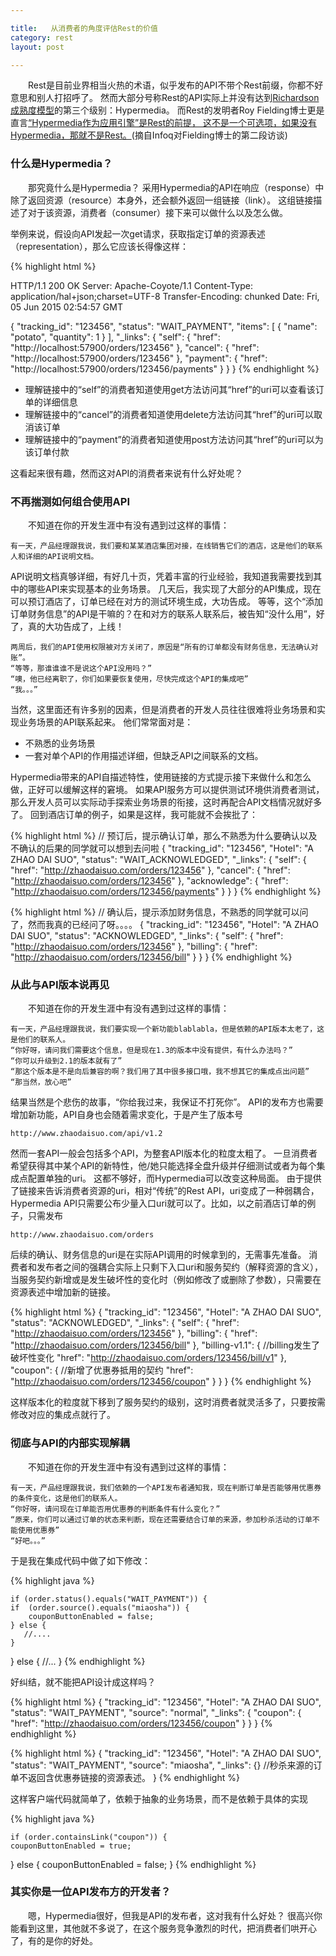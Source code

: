 ```yaml
---

title:   从消费者的角度评估Rest的价值
category: rest  
layout: post

---
```


&emsp;&emsp;Rest是目前业界相当火热的术语，似乎发布的API不带个Rest前缀，你都不好意思和别人打招呼了。
然而大部分号称Rest的API实际上并没有达到[Richardson成熟度模型](http://martinfowler.com/articles/richardsonMaturityModel.html)的第三个级别：Hypermedia。
而Rest的发明者Roy Fielding博士更是直言[“Hypermedia作为应用引擎”是Rest的前提，
这不是一个可选项，如果没有Hypermedia，那就不是Rest。](http://www.infoq.com/articles/roy-fielding-on-versioning)(摘自Infoq对Fielding博士的第二段访谈)

### 什么是Hypermedia？
&emsp;&emsp;那究竟什么是Hypermedia？
采用Hypermedia的API在响应（response）中除了返回资源（resource）本身外，还会额外返回一组链接（link）。
这组链接描述了对于该资源，消费者（consumer）接下来可以做什么以及怎么做。

举例来说，假设向API发起一次get请求，获取指定订单的资源表述（representation），那么它应该长得像这样：

{% highlight html %}

HTTP/1.1 200 OK
Server: Apache-Coyote/1.1
Content-Type: application/hal+json;charset=UTF-8
Transfer-Encoding: chunked
Date: Fri, 05 Jun 2015 02:54:57 GMT

{
    "tracking_id": "123456",
    "status": "WAIT_PAYMENT",
    "items": [
        {
            "name": "potato",
            "quantity": 1
        }
    ],
    "_links": {
        "self": {
            "href": "http://localhost:57900/orders/123456"
        },
        "cancel": {
            "href": "http://localhost:57900/orders/123456"
        },
        "payment": {
            "href": "http://localhost:57900/orders/123456/payments"
        }
    }
}
{% endhighlight %}


* 理解链接中的“self”的消费者知道使用get方法访问其“href”的uri可以查看该订单的详细信息
* 理解链接中的“cancel”的消费者知道使用delete方法访问其“href”的uri可以取消该订单
* 理解链接中的“payment”的消费者知道使用post方法访问其“href”的uri可以为该订单付款

这看起来很有趣，然而这对API的消费者来说有什么好处呢？

### 不再揣测如何组合使用API

&emsp;&emsp;不知道在你的开发生涯中有没有遇到过这样的事情：

    有一天，产品经理跟我说，我们要和某某酒店集团对接，在线销售它们的酒店，这是他们的联系人和详细的API说明文档。
API说明文档真够详细，有好几十页，凭着丰富的行业经验，我知道我需要找到其中的哪些API来实现基本的业务场景。
几天后，我实现了大部分的API集成，现在可以预订酒店了，订单已经在对方的测试环境生成，大功告成。
等等，这个“添加订单财务信息”的API是干嘛的？在和对方的联系人联系后，被告知“没什么用”，好了，真的大功告成了，上线！

    两周后，我们的API使用权限被对方关闭了，原因是“所有的订单都没有财务信息，无法确认对账”。  
    “等等，那谁谁谁不是说这个API没用吗？”
    “噢，他已经离职了，你们如果要恢复使用，尽快完成这个API的集成吧”  
    “我。。。”

当然，这里面还有许多别的因素，但是消费者的开发人员往往很难将业务场景和实现业务场景的API联系起来。
他们常常面对是：

* 不熟悉的业务场景
* 一套对单个API的作用描述详细，但缺乏API之间联系的文档。

Hypermedia带来的API自描述特性，使用链接的方式提示接下来做什么和怎么做，正好可以缓解这样的窘境。
如果API服务方可以提供测试环境供消费者测试，那么开发人员可以实际动手探索业务场景的衔接，这时再配合API文档情况就好多了。
回到酒店订单的例子，如果是这样，我可能就不会挨批了：

{% highlight html %}
// 预订后，提示确认订单，那么不熟悉为什么要确认以及不确认的后果的同学就可以想到去问啦
{
    "tracking_id": "123456",
    "Hotel": "A ZHAO DAI SUO",
    "status": "WAIT_ACKNOWLEDGED",
    "_links": {
        "self": {
            "href": "http://zhaodaisuo.com/orders/123456"
        },
        "cancel": {
            "href": "http://zhaodaisuo.com/orders/123456"
        },
        "acknowledge": {
            "href": "http://zhaodaisuo.com/orders/123456/payments"
        }
    }
}
{% endhighlight %}

{% highlight html %}
// 确认后，提示添加财务信息，不熟悉的同学就可以问了，然而我真的已经问了呀。。。。
{
    "tracking_id": "123456",
    "Hotel": "A ZHAO DAI SUO",
    "status": "ACKNOWLEDGED",
    "_links": {
        "self": {
            "href": "http://zhaodaisuo.com/orders/123456"
        },
        "billing": {
            "href": "http://zhaodaisuo.com/orders/123456/bill"
        }
    }
}
{% endhighlight %}

### 从此与API版本说再见

&emsp;&emsp;不知道在你的开发生涯中有没有遇到过这样的事情：

    有一天，产品经理跟我说，我们要实现一个新功能blablabla，但是依赖的API版本太老了，这是他们的联系人。
    “你好呀，请问我们需要这个信息，但是现在1.3的版本中没有提供，有什么办法吗？”
    “你可以升级到2.1的版本就有了”
    “那这个版本是不是向后兼容的啊？我们用了其中很多接口哦，我不想其它的集成点出问题”
    “那当然，放心吧”

结果当然是个悲伤的故事，“你给我过来，我保证不打死你”。
API的发布方也需要增加新功能，API自身也会随着需求变化，于是产生了版本号

    http://www.zhaodaisuo.com/api/v1.2

然而一套API一般会包括多个API，为整套API版本化的粒度太粗了。
一旦消费者希望获得其中某个API的新特性，他/她只能选择全盘升级并仔细测试或者为每个集成点配置单独的uri。
这都不够好，而Hypermedia可以改变这种局面。
由于提供了链接来告诉消费者资源的uri，相对“传统”的Rest API，uri变成了一种弱耦合，
Hypermedia API只需要公布少量入口uri就可以了。比如，以之前酒店订单的例子，只需发布

    http://www.zhaodaisuo.com/orders

后续的确认、财务信息的uri是在实际API调用的时候拿到的，无需事先准备。
消费者和发布者之间的强耦合实际上只剩下入口uri和服务契约（解释资源的含义），
当服务契约新增或是发生破坏性的变化时（例如修改了或删除了参数），只需要在资源表述中增加新的链接。

{% highlight html %}
{
    "tracking_id": "123456",
    "Hotel": "A ZHAO DAI SUO",
    "status": "ACKNOWLEDGED",
    "_links": {
        "self": {
            "href": "http://zhaodaisuo.com/orders/123456"
        },
        "billing": {
            "href": "http://zhaodaisuo.com/orders/123456/bill"
        },
        "billing-v1.1": { //billing发生了破坏性变化
            "href": "http://zhaodaisuo.com/orders/123456/bill/v1"
        },
        "coupon": { //新增了优惠券抵用的契约
            "href": "http://zhaodaisuo.com/orders/123456/coupon"
        }
    }
}
{% endhighlight %}

这样版本化的粒度就下移到了服务契约的级别，这时消费者就灵活多了，只要按需修改对应的集成点就行了。

### 彻底与API的内部实现解耦

&emsp;&emsp;不知道在你的开发生涯中有没有遇到过这样的事情：

    有一天，产品经理跟我说，我们依赖的一个API发布者通知我，现在判断订单是否能够用优惠券的条件变化，这是他们的联系人。
    “你好呀，请问现在订单能否用优惠券的判断条件有什么变化？”
    “原来，你们可以通过订单的状态来判断，现在还需要结合订单的来源，参加秒杀活动的订单不能使用优惠券”
    “好吧。。。”

于是我在集成代码中做了如下修改：

{% highlight java %}

    if (order.status().equals("WAIT_PAYMENT")) {
    if  (order.source().equals("miaosha")) {
        couponButtonEnabled = false;
    } else {
       //....
    }
} else {
   //...
}
{% endhighlight %}

好纠结，就不能把API设计成这样吗？

{% highlight html %}
{
    "tracking_id": "123456",
    "Hotel": "A ZHAO DAI SUO",
    "status": "WAIT_PAYMENT",
    "source": "normal",
    "_links": {
        "coupon": {
            "href": "http://zhaodaisuo.com/orders/123456/coupon"
        }
    }
}
{% endhighlight %}

{% highlight html %}
{
    "tracking_id": "123456",
    "Hotel": "A ZHAO DAI SUO",
    "status": "WAIT_PAYMENT",
    "source": "miaosha",
    "_links": {} //秒杀来源的订单不返回含优惠券链接的资源表述。
}
{% endhighlight %}

这样客户端代码就简单了，依赖于抽象的业务场景，而不是依赖于具体的实现

{% highlight java %}

    if (order.containsLink("coupon")) {
    couponButtonEnabled = true;
} else {
    couponButtonEnabled = false;
}
{% endhighlight %}  

### 其实你是一位API发布方的开发者？

&emsp;&emsp;嗯，Hypermedia很好，但我是API的发布者，这对我有什么好处？
很高兴你能看到这里，其他就不多说了，在这个服务竞争激烈的时代，把消费者们哄开心了，有的是你的好处。
